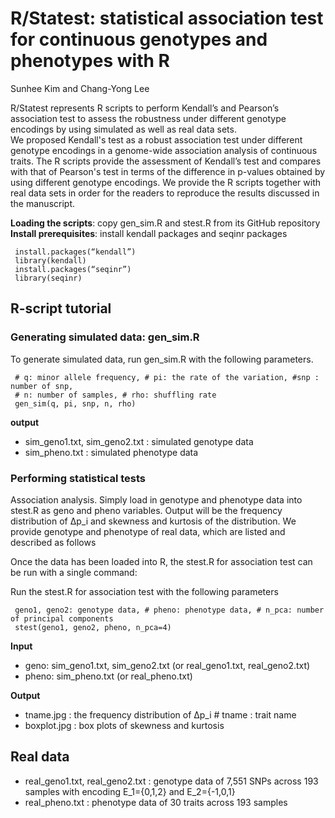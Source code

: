 #  R/Statest: statistical association test for continuous genotypes and phenotypes with R
 
Sunhee Kim and Chang-Yong Lee

R/Statest represents R scripts to perform Kendall’s and Pearson’s association test to assess the robustness under different genotype encodings by using simulated as well as real data sets.    
We proposed Kendall's test as a robust association test under different genotype encodings in a genome-wide association analysis of continuous traits. The R scripts provide the assessment of Kendall’s test and compares with that of Pearson's test in terms of the difference in p-values obtained by using different genotype encodings. We provide the R scripts together with real data sets in order for the readers to reproduce the results discussed in the manuscript.

**Loading the scripts**: copy gen_sim.R and stest.R from its GitHub repository   
**Install prerequisites**: install kendall packages and seqinr packages

     install.packages(“kendall”)
     library(kendall)
     install.packages(“seqinr”)
     library(seqinr)


## R-script tutorial
### Generating simulated data: gen_sim.R
To generate simulated data, run gen_sim.R with the following parameters.

     # q: minor allele frequency, # pi: the rate of the variation, #snp : number of snp, 
     # n: number of samples, # rho: shuffling rate
     gen_sim(q, pi, snp, n, rho)
     
**output**
* sim_geno1.txt, sim_geno2.txt : simulated genotype data
* sim_pheno.txt : simulated phenotype data

### Performing statistical tests 
Association analysis. Simply load in genotype and phenotype data into stest.R as geno and pheno variables. Output will be the frequency distribution of ∆p_i and skewness and kurtosis of the distribution. We provide genotype and phenotype of real data, which are listed and described as follows

Once the data has been loaded into R, the stest.R for association test can be run with a single command:

Run the stest.R for association test with the following parameters

     geno1, geno2: genotype data, # pheno: phenotype data, # n_pca: number of principal components
     stest(geno1, geno2, pheno, n_pca=4)
      
**Input**
* geno: sim_geno1.txt, sim_geno2.txt (or real_geno1.txt, real_geno2.txt)
* pheno: sim_pheno.txt (or real_pheno.txt) 

**Output**
* tname.jpg : the frequency distribution of ∆p_i    # tname : trait name
* boxplot.jpg : box plots of skewness and kurtosis

## Real data
* real_geno1.txt, real_geno2.txt : genotype data of 7,551 SNPs across 193 samples with encoding E_1={0,1,2} and E_2={-1,0,1}
* real_pheno.txt : phenotype data of 30 traits across 193 samples
